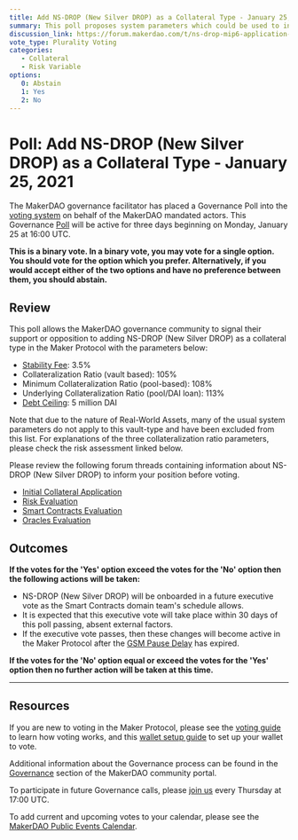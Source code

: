 ```yaml
---
title: Add NS-DROP (New Silver DROP) as a Collateral Type - January 25, 2021
summary: This poll proposes system parameters which could be used to initialize NS-DROP (New Silver DROP) as a new collateral type.
discussion_link: https://forum.makerdao.com/t/ns-drop-mip6-application-new-silver-drop-real-estate-backed-loans/3477
vote_type: Plurality Voting
categories:
   - Collateral
   - Risk Variable
options:
   0: Abstain
   1: Yes
   2: No
---
```

# Poll: Add NS-DROP (New Silver DROP) as a Collateral Type - January 25, 2021

The MakerDAO governance facilitator has placed a Governance Poll into the [voting system](https://vote.makerdao.com/polling) on behalf of the MakerDAO mandated actors. This Governance [Poll](https://community-development.makerdao.com/en/learn/governance/on-chain-gov) will be active for three days beginning on Monday, January 25 at 16:00 UTC.

**This is a binary vote. In a binary vote, you may vote for a single option. You should vote for the option which you prefer. Alternatively, if you would accept either of the two options and have no preference between them, you should abstain.**

## Review

This poll allows the MakerDAO governance community to signal their support or opposition to adding NS-DROP (New Silver DROP) as a collateral type in the Maker Protocol with the parameters below:

* [Stability Fee](https://community-development.makerdao.com/en/learn/governance/param-stability-fee): 3.5%
* Collateralization Ratio (vault based): 105%
* Minimum Collateralization Ratio (pool-based): 108%
* Underlying Collateralization Ratio (pool/DAI loan): 113%
* [Debt Ceiling](https://community-development.makerdao.com/en/learn/governance/param-debt-ceiling): 5 million DAI

Note that due to the nature of Real-World Assets, many of the usual system parameters do not apply to this vault-type and have been excluded from this list. For explanations of the three collateralization ratio parameters, please check the risk assessment linked below.

Please review the following forum threads containing information about NS-DROP (New Silver DROP) to inform your position before voting.
* [Initial Collateral Application](https://forum.makerdao.com/t/ns-drop-mip6-application-new-silver-drop-real-estate-backed-loans/3477)
* [Risk Evaluation](https://forum.makerdao.com/t/ns-drop-collateral-onboarding-risk-evaluation/5418/1)
* [Smart Contracts Evaluation](https://forum.makerdao.com/t/ns2drp-ns-drop-mip22-token-smart-contract-domain-team-assessment/5517)
* [Oracles Evaluation](https://forum.makerdao.com/t/ns-drop-collateral-onboarding-oracle-assessment-mip10c3-sp21/6178)

## Outcomes

**If the votes for the 'Yes' option exceed the votes for the 'No' option then the following actions will be taken:**
* NS-DROP (New Silver DROP) will be onboarded in a future executive vote as the Smart Contracts domain team's schedule allows. 
* It is expected that this executive vote will take place within 30 days of this poll passing, absent external factors.
* If the executive vote passes, then these changes will become active in the Maker Protocol after the [GSM Pause Delay](https://community-development.makerdao.com/en/learn/governance/param-gsm-pause-delay) has expired.

**If the votes for the 'No' option equal or exceed the votes for the 'Yes' option then no further action will be taken at this time.**

---

## Resources

If you are new to voting in the Maker Protocol, please see the [voting guide](https://community-development.makerdao.com/en/learn/governance/how-voting-works/) to learn how voting works, and this [wallet setup guide](https://community-development.makerdao.com/en/learn/governance/voting-setup/) to set up your wallet to vote.

Additional information about the Governance process can be found in the [Governance](https://community-development.makerdao.com/en/learn/governance) section of the MakerDAO community portal.

To participate in future Governance calls, please [join us](https://github.com/makerdao/community/tree/master/governance/governance-and-risk-meetings) every Thursday at 17:00 UTC.

To add current and upcoming votes to your calendar, please see the [MakerDAO Public Events Calendar](https://calendar.google.com/calendar/embed?src=makerdao.com_3efhm2ghipksegl009ktniomdk%40group.calendar.google.com&ctz=UTC&mode=week&showCalendars=0&showPrint=0).
